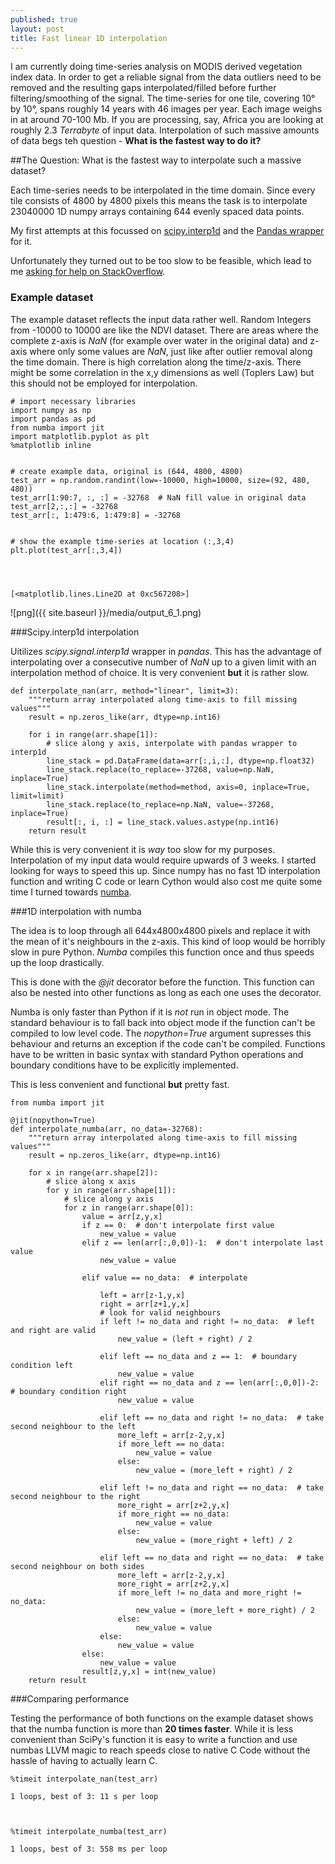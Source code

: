 ```yaml
---
published: true
layout: post
title: Fast linear 1D interpolation
---
```


I am currently doing time-series analysis on MODIS derived vegetation index data. In order to get a reliable signal from the data outliers need to be removed and the resulting gaps interpolated/filled before further filtering/smoothing of the signal. The time-series for one tile, covering 10° by 10°, spans roughly 14 years with 46 images per year. Each image weighs in at around 70-100 Mb. If you are processing, say, Africa you are looking at roughly 2.3 *Terrabyte* of input data. Interpolation of such massive amounts of data begs teh question - **What is the fastest way to do it?**

##The Question: What is the fastest way to interpolate such a massive dataset?

Each time-series needs to be interpolated in the time domain. Since every tile consists of 4800 by 4800 pixels this means the task is to interpolate 23040000 1D numpy arrays containing 644 evenly spaced data points.

My first attempts at this focussed on [scipy.interp1d](http://docs.scipy.org/doc/scipy-0.15.1/reference/generated/scipy.interpolate.interp1d.html) and the [Pandas wrapper](http://pandas-docs.github.io/pandas-docs-travis/missing_data.html#interpolation) for it.

Unfortunately they turned out to be too slow to be feasible, which lead to me [asking for help on StackOverflow](http://stackoverflow.com/questions/30910944/fast-1d-linear-np-nan-interpolation-over-large-3d-array).

### Example dataset
The example dataset reflects the input data rather well. Random Integers from -10000 to 10000 are like the NDVI dataset. There are areas where the complete z-axis is *NaN* (for example over water in the original data) and z-axis where only some values are *NaN*, just like after outlier removal along the time domain. There is high correlation along the time/z-axis. There might be some correlation in the x,y dimensions as well (Toplers Law) but this should not be employed for interpolation.


    # import necessary libraries
    import numpy as np
    import pandas as pd
    from numba import jit
    import matplotlib.pyplot as plt
    %matplotlib inline


    # create example data, original is (644, 4800, 4800)
    test_arr = np.random.randint(low=-10000, high=10000, size=(92, 480, 480))
    test_arr[1:90:7, :, :] = -32768  # NaN fill value in original data
    test_arr[2,:,:] = -32768
    test_arr[:, 1:479:6, 1:479:8] = -32768


    # show the example time-series at location (:,3,4)
    plt.plot(test_arr[:,3,4])




    [<matplotlib.lines.Line2D at 0xc567208>]



![png]({{ site.baseurl }}/media/output_6_1.png)


###Scipy.interp1d interpolation

Uitilizes *scipy.signal.interp1d* wrapper in *pandas*. This has the advantage of interpolating over a consecutive number of *NaN* up to a given limit with an interpolation method of choice.
It is very convenient **but** it is rather slow.


    def interpolate_nan(arr, method="linear", limit=3):
        """return array interpolated along time-axis to fill missing values"""
        result = np.zeros_like(arr, dtype=np.int16)
    
        for i in range(arr.shape[1]):
            # slice along y axis, interpolate with pandas wrapper to interp1d
            line_stack = pd.DataFrame(data=arr[:,i,:], dtype=np.float32)
            line_stack.replace(to_replace=-37268, value=np.NaN, inplace=True)
            line_stack.interpolate(method=method, axis=0, inplace=True, limit=limit)
            line_stack.replace(to_replace=np.NaN, value=-37268, inplace=True)
            result[:, i, :] = line_stack.values.astype(np.int16)
        return result

While this is very convenient it is *way* too slow for my purposes. Interpolation of my input data would require upwards of 3 weeks. I started looking for ways to speed this up. Since numpy has no fast 1D interpolation function and writing C code or learn Cython would also cost me quite some time I turned towards [numba](http://numba.pydata.org/).

###1D interpolation with numba

The idea is to loop through all 644x4800x4800 pixels and replace it with the mean of it's neighbours in the z-axis. This kind of loop would be horribly slow in pure Python. *Numba* compiles this function once and thus speeds up the loop drastically.

This is done with the *@jit* decorator before the function. This function can also be nested into other functions as long as each one uses the decorator.

Numba is only faster than Python if it is *not* run in object mode. The standard behaviour is to fall back into object mode if the function can't be compiled to low level code. The *nopython=True* argument supresses this behaviour and returns an exception if the code can't be compiled. Functions have to be written in basic syntax with standard Python operations and boundary conditions have to be explicitly implemented.

This is less convenient and functional **but** pretty fast.


    from numba import jit
    
    @jit(nopython=True)
    def interpolate_numba(arr, no_data=-32768):
        """return array interpolated along time-axis to fill missing values"""
        result = np.zeros_like(arr, dtype=np.int16)
    
        for x in range(arr.shape[2]):
            # slice along x axis
            for y in range(arr.shape[1]):
                # slice along y axis
                for z in range(arr.shape[0]):
                    value = arr[z,y,x]
                    if z == 0:  # don't interpolate first value
                        new_value = value
                    elif z == len(arr[:,0,0])-1:  # don't interpolate last value
                        new_value = value
                        
                    elif value == no_data:  # interpolate
                        
                        left = arr[z-1,y,x]
                        right = arr[z+1,y,x]
                        # look for valid neighbours
                        if left != no_data and right != no_data:  # left and right are valid
                            new_value = (left + right) / 2
                        
                        elif left == no_data and z == 1:  # boundary condition left
                            new_value = value
                        elif right == no_data and z == len(arr[:,0,0])-2:  # boundary condition right
                            new_value = value
                        
                        elif left == no_data and right != no_data:  # take second neighbour to the left
                            more_left = arr[z-2,y,x]
                            if more_left == no_data:
                                new_value = value
                            else:
                                new_value = (more_left + right) / 2
                        
                        elif left != no_data and right == no_data:  # take second neighbour to the right
                            more_right = arr[z+2,y,x]
                            if more_right == no_data:
                                new_value = value
                            else:
                                new_value = (more_right + left) / 2
                        
                        elif left == no_data and right == no_data:  # take second neighbour on both sides
                            more_left = arr[z-2,y,x]
                            more_right = arr[z+2,y,x]
                            if more_left != no_data and more_right != no_data:
                                new_value = (more_left + more_right) / 2
                            else:
                                new_value = value
                        else:
                            new_value = value
                    else:
                        new_value = value
                    result[z,y,x] = int(new_value)
        return result

###Comparing performance

Testing the performance of both functions on the example dataset shows that the numba function is more than **20 times faster**. While it is less convenient than SciPy's function it is easy to write a function and use numbas LLVM magic to reach speeds close to native C Code without the hassle of having to actually learn C.


    %timeit interpolate_nan(test_arr)

    1 loops, best of 3: 11 s per loop
    


    %timeit interpolate_numba(test_arr)

    1 loops, best of 3: 558 ms per loop
    

